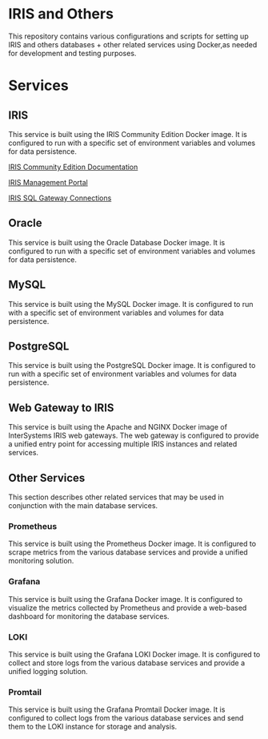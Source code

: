 # IRIS and Others
This repository contains various configurations and scripts for setting up IRIS and others databases + other related services using Docker,as needed for development and testing purposes.

# Services

## IRIS
This service is built using the IRIS Community Edition Docker image. It is configured to run with a specific set of environment variables and volumes for data persistence.

[IRIS Community Edition Documentation](https://docs.intersystems.com/irislatest/csp/docbook/DocBook.UI.Page.cls?KEY=GIRIS)

[IRIS Management Portal](http://localhost:1080/csp/sys/UtilHome.csp)

[IRIS SQL Gateway Connections](http://localhost:1080/csp/sys/mgr/UtilSqlGateways.csp)

## Oracle
This service is built using the Oracle Database Docker image. It is configured to run with a specific set of environment variables and volumes for data persistence.

## MySQL
This service is built using the MySQL Docker image. It is configured to run with a specific set of environment variables and volumes for data persistence.  

## PostgreSQL
This service is built using the PostgreSQL Docker image. It is configured to run with a specific set of environment variables and volumes for data persistence.

## Web Gateway to IRIS
This service is built using the Apache and NGINX Docker image of InterSystems IRIS web gateways.
The web gateway is configured to provide a unified entry point for accessing multiple IRIS instances and related services.

## Other Services
This section describes other related services that may be used in conjunction with the main database services.
### Prometheus
This service is built using the Prometheus Docker image. It is configured to scrape metrics from the various database services and provide a unified monitoring solution.
### Grafana
This service is built using the Grafana Docker image. It is configured to visualize the metrics collected by Prometheus and provide a web-based dashboard for monitoring the database services.
### LOKI
This service is built using the Grafana LOKI Docker image. It is configured to collect and store logs from the various database services and provide a unified logging solution.
### Promtail
This service is built using the Grafana Promtail Docker image. It is configured to collect logs from the various database services and send them to the LOKI instance for storage and analysis.
